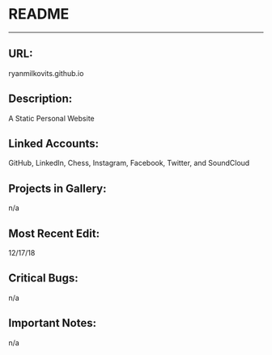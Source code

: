# README
---

## URL: 
ryanmilkovits.github.io

## Description: 
A Static Personal Website 

## Linked Accounts: 
GitHub, LinkedIn, Chess, Instagram, Facebook, Twitter, and SoundCloud

## Projects in Gallery: 
n/a

## Most Recent Edit: 
12/17/18

## Critical Bugs:
n/a

## Important Notes: 
n/a
